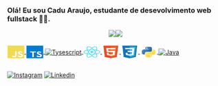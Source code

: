 ### Olá! Eu sou Cadu Araujo, estudante de desevolvimento web fullstack 👨‍💻.

<div align="center">
  <a href="https://github.com/Caduaaraujoo">
  <img height="180em" src="https://github-readme-stats.vercel.app/api?username=Caduaaraujoo&show_icons=true&theme=dracula&include_all_commits=true&count_private=true"/><img height="168em" src="https://github-readme-stats.vercel.app/api/top-langs/?username=Caduaaraujoo&layout=compact&langs_count=7&theme=dracula"/>
</div>

<div style="display: inline_block"><br>
  <img align="center" alt="Rafa-Js" height="30" width="40" src="https://raw.githubusercontent.com/devicons/devicon/master/icons/javascript/javascript-plain.svg">
  <img align="center" alt="Tysescript" height="30" width="40" src="https://raw.githubusercontent.com/devicons/devicon/master/icons/typescript/typescript-plain.svg">
  <img align="center" alt="Tysescript" height="40" width="50" src="https://cdn.jsdelivr.net/gh/devicons/devicon/icons/nodejs/nodejs-plain-wordmark.svg">
  <img align="center" alt="React" height="30" width="40" src="https://raw.githubusercontent.com/devicons/devicon/master/icons/react/react-original.svg">
  <img align="center" alt="HTML" height="30" width="40" src="https://raw.githubusercontent.com/devicons/devicon/master/icons/html5/html5-original.svg">
  <img align="center" alt="CSS" height="30" width="40" src="https://raw.githubusercontent.com/devicons/devicon/master/icons/css3/css3-original.svg">
  <img align="center" alt="Python" height="30" width="40" src="https://raw.githubusercontent.com/devicons/devicon/master/icons/python/python-original.svg">
  <img align="center" alt="Java" height="30" width="40" src="https://cdn.jsdelivr.net/gh/devicons/devicon/icons/java/java-original.svg">
</div>

##

[![Instagram](https://img.shields.io/badge/Instagram-E4405F?style=for-the-badge&logo=instagram&logoColor=white)](https://instagram.com/cadudev)
[![Linkedin](https://img.shields.io/badge/LinkedIn-0077B5?style=for-the-badge&logo=linkedin&logoColor=white)](https://linkedin.com/in/carlosaraujoo)


